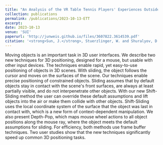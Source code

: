 ```yaml
---
title: "An Analysis of the VR Table Tennis Players' Experiences Outside the Lab"
collection: publications
permalink: /publications/2023-10-13-ETT
excerpt:
date: 2023-10-13
venue: 'SUI'
paperurl: 'http://junweis.github.io/files/3607822.3614539.pdf'
citation: '<strong>Sun, J.</strong>, Stuerzlinger, W. and Shuralyov, D., 2016, October. Shift-sliding and depth-pop for 3D positioning. In Proceedings of the 2016 Symposium on Spatial User Interaction (pp. 69-78).'
---
```

Moving objects is an important task in 3D user interfaces. We describe two new techniques for 3D positioning, designed for a mouse, but usable with other input devices. The techniques enable rapid, yet easy-to-use positioning of objects in 3D scenes. With sliding, the object follows the cursor and moves on the surfaces of the scene. Our techniques enable precise positioning of constrained objects. Sliding assumes that by default objects stay in contact with the scene's front surfaces, are always at least partially visible, and do not interpenetrate other objects. With our new Shift-Sliding method the user can override these default assumptions and lift objects into the air or make them collide with other objects. Shift-Sliding uses the local coordinate system of the surface that the object was last in contact with, which is a new form of context-dependent manipulation. We also present Depth-Pop, which maps mouse wheel actions to all object positions along the mouse ray, where the object meets the default assumptions for sliding. For efficiency, both methods use frame buffer techniques. Two user studies show that the new techniques significantly speed up common 3D positioning tasks.

